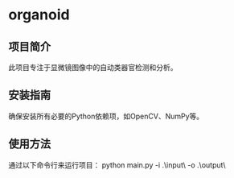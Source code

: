 # organoid
## 项目简介
此项目专注于显微镜图像中的自动类器官检测和分析。

## 安装指南
确保安装所有必要的Python依赖项，如OpenCV、NumPy等。

## 使用方法
通过以下命令行来运行项目：
python main.py -i .\input\ -o .\output\
